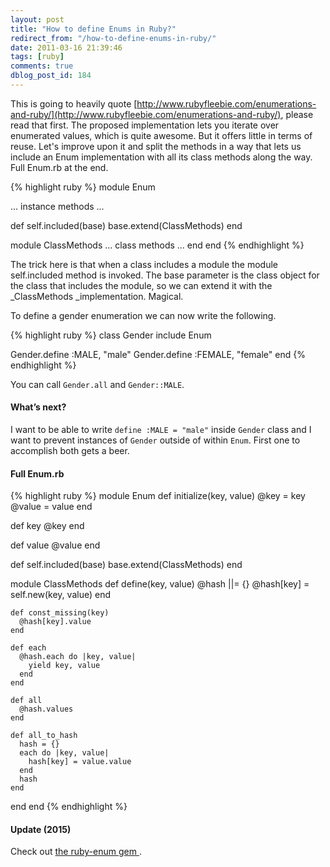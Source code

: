 ```yaml
---
layout: post
title: "How to define Enums in Ruby?"
redirect_from: "/how-to-define-enums-in-ruby/"
date: 2011-03-16 21:39:46
tags: [ruby]
comments: true
dblog_post_id: 184
---
```

This is going to heavily quote [http://www.rubyfleebie.com/enumerations-and-ruby/](http://www.rubyfleebie.com/enumerations-and-ruby/),  please read that first. The proposed implementation lets you iterate over enumerated values, which is quite awesome. But it offers little in terms of reuse. Let's improve upon it and split the methods in a way that lets us include an Enum implementation with all its class methods along the way. Full Enum.rb at the end.

{% highlight ruby %}
module Enum

  ... instance methods ...

  def self.included(base)
    base.extend(ClassMethods)
  end

  module ClassMethods
    ... class methods ...
  end
end
{% endhighlight %}

The trick here is that when a class includes a module the module self.included method is invoked. The base parameter is the class object for the class that includes the module, so we can extend it with the _ClassMethods _implementation. Magical.

To define a gender enumeration we can now write the following.

{% highlight ruby %}
class Gender
  include Enum

  Gender.define :MALE, "male"
  Gender.define :FEMALE, "female"
end
{% endhighlight %}

You can call `Gender.all` and `Gender::MALE`.

#### What’s next?

I want to be able to write `define :MALE = "male"` inside `Gender` class and I want to prevent instances of `Gender` outside of within `Enum`. First one to accomplish both gets a beer.

#### Full Enum.rb

{% highlight ruby %}
module Enum
  def initialize(key, value)
    @key = key
    @value = value
  end

  def key
    @key
  end

  def value
    @value
  end

  def self.included(base)
    base.extend(ClassMethods)
  end

  module ClassMethods
    def define(key, value)
      @hash ||= {}
      @hash[key] = self.new(key, value)
    end

    def const_missing(key)
      @hash[key].value
    end

    def each
      @hash.each do |key, value|
        yield key, value
      end
    end

    def all
      @hash.values
    end

    def all_to_hash
      hash = {}
      each do |key, value|
        hash[key] = value.value
      end
      hash
    end
  end
end
{% endhighlight %}

#### Update (2015)

Check out [the ruby-enum gem ](https://github.com/dblock/ruby-enum).
